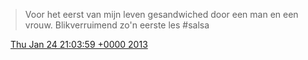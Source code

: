 > Voor het eerst van mijn leven gesandwiched door een man en een vrouw\. Blikverruimend zo'n eerste les \#salsa

<img src="../../media/tweet.ico" width="12" /> [Thu Jan 24 21:03:59 +0000 2013](https://twitter.com/DromerDenker/status/294551141130330113)